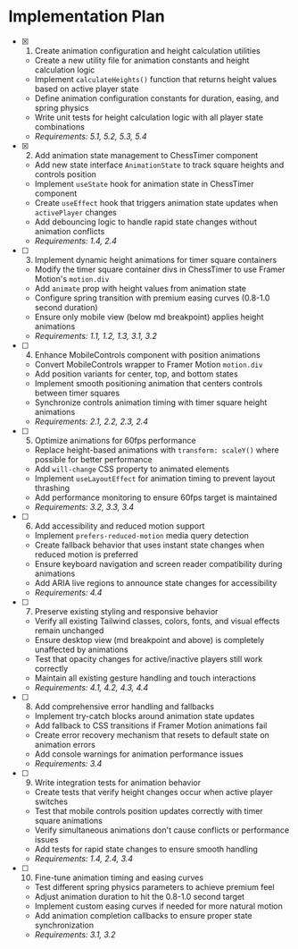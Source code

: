 # Implementation Plan

- [x] 1. Create animation configuration and height calculation utilities





  - Create a new utility file for animation constants and height calculation logic
  - Implement `calculateHeights()` function that returns height values based on active player state
  - Define animation configuration constants for duration, easing, and spring physics
  - Write unit tests for height calculation logic with all player state combinations
  - _Requirements: 5.1, 5.2, 5.3, 5.4_

- [x] 2. Add animation state management to ChessTimer component





  - Add new state interface `AnimationState` to track square heights and controls position
  - Implement `useState` hook for animation state in ChessTimer component
  - Create `useEffect` hook that triggers animation state updates when `activePlayer` changes
  - Add debouncing logic to handle rapid state changes without animation conflicts
  - _Requirements: 1.4, 2.4_

- [ ] 3. Implement dynamic height animations for timer square containers
  - Modify the timer square container divs in ChessTimer to use Framer Motion's `motion.div`
  - Add `animate` prop with height values from animation state
  - Configure spring transition with premium easing curves (0.8-1.0 second duration)
  - Ensure only mobile view (below md breakpoint) applies height animations
  - _Requirements: 1.1, 1.2, 1.3, 3.1, 3.2_

- [ ] 4. Enhance MobileControls component with position animations
  - Convert MobileControls wrapper to Framer Motion `motion.div`
  - Add position variants for center, top, and bottom states
  - Implement smooth positioning animation that centers controls between timer squares
  - Synchronize controls animation timing with timer square height animations
  - _Requirements: 2.1, 2.2, 2.3, 2.4_

- [ ] 5. Optimize animations for 60fps performance
  - Replace height-based animations with `transform: scaleY()` where possible for better performance
  - Add `will-change` CSS property to animated elements
  - Implement `useLayoutEffect` for animation timing to prevent layout thrashing
  - Add performance monitoring to ensure 60fps target is maintained
  - _Requirements: 3.2, 3.3, 3.4_

- [ ] 6. Add accessibility and reduced motion support
  - Implement `prefers-reduced-motion` media query detection
  - Create fallback behavior that uses instant state changes when reduced motion is preferred
  - Ensure keyboard navigation and screen reader compatibility during animations
  - Add ARIA live regions to announce state changes for accessibility
  - _Requirements: 4.4_

- [ ] 7. Preserve existing styling and responsive behavior
  - Verify all existing Tailwind classes, colors, fonts, and visual effects remain unchanged
  - Ensure desktop view (md breakpoint and above) is completely unaffected by animations
  - Test that opacity changes for active/inactive players still work correctly
  - Maintain all existing gesture handling and touch interactions
  - _Requirements: 4.1, 4.2, 4.3, 4.4_

- [ ] 8. Add comprehensive error handling and fallbacks
  - Implement try-catch blocks around animation state updates
  - Add fallback to CSS transitions if Framer Motion animations fail
  - Create error recovery mechanism that resets to default state on animation errors
  - Add console warnings for animation performance issues
  - _Requirements: 3.4_

- [ ] 9. Write integration tests for animation behavior
  - Create tests that verify height changes occur when active player switches
  - Test that mobile controls position updates correctly with timer square animations
  - Verify simultaneous animations don't cause conflicts or performance issues
  - Add tests for rapid state changes to ensure smooth handling
  - _Requirements: 1.4, 2.4, 3.4_

- [ ] 10. Fine-tune animation timing and easing curves
  - Test different spring physics parameters to achieve premium feel
  - Adjust animation duration to hit the 0.8-1.0 second target
  - Implement custom easing curves if needed for more natural motion
  - Add animation completion callbacks to ensure proper state synchronization
  - _Requirements: 3.1, 3.2_
